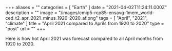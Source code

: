 +++
aliases = ""
categories = [ "Earth" ]
date = "2021-04-02T11:24:11.000Z"
description = ""
image = "/images/cmip5-rcp85-ensavg-1mem_world-ced_t2_apr_2021_minus_1920-2020_af.png"
tags = [ "April", "2021", "climate" ]
title = "April 2021 compared to Aprils from 1920 to 2020"
type = "post"
url = ""
+++


Here is how hot April 2021 was forecast compared to all April months from 1920 to 2020.
